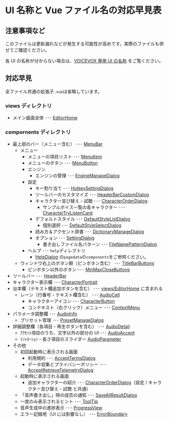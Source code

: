 # UI 名称と Vue ファイル名の対応早見表

## 注意事項など

このファイルは更新漏れなどが発生する可能性が高めです。実際のファイルも併せてご確認ください。

各 UI の名称が分からない場合は、[VOICEVOX 専用 UI の名称](./UX・UIデザインの方針.md#voicevox-専用-ui-の名称) をご覧ください。

## 対応早見

全ファイル共通の拡張子`.vue`は省略しています。

### views ディレクトリ

- メイン画面全体 ･･･ [EditorHome](../src/components/Talk/EditorHome.vue)

### compornents ディレクトリ

- 最上部のバー（メニュー含む） ･･･ [MenuBar](../src/components/MenuBar.vue)
  - メニュー
    - メニューの項目リスト ･･･ [MenuItem](../src/components/MenuItem.vue)
    - メニューのボタン ･･･ [MenuButton](../src/components/MenuButton.vue)
    - エンジン
      - エンジンの管理 ･･･ [EngineManageDialog](../src/components/Dialog/EngineManageDialog.vue)
    - 設定
      - キー割り当て ･･･ [HotkeySettingDialog](../src/components/Dialog/HotkeySettingDialog.vue)
      - ツールバーのカスタマイズ ･･･ [HeaderBarCustomDialog](../src/components/Dialog/HeaderBarCustomDialog.vue)
      - キャラクター並び替え・試聴 ･･･ [CharacterOrderDialog](../src/components/Dialog/CharacterOrderDialog.vue)
        - サンプルボイス一覧の各キャラクター ･･･ [CharacterTryListenCard](../src/components/Dialog/CharacterTryListenCard.vue)
      - デフォルトスタイル ･･･ [DefaultStyleListDialog](../src/components/Dialog/DefaultStyleListDialog.vue)
        - 個別選択 ･･･ [DefaultStyleSelectDialog](../src/components/Dialog/DefaultStyleSelectDialog.vue)
      - 読み方＆アクセント辞書 ･･･ [DictionaryManageDialog](../src/components/Dialog/DictionaryManageDialog.vue)
      - オプション ･･･ [SettingDialog](../src/components/Dialog/SettingDialog.vue)
        - 書き出しファイル名パターン ･･･ [FileNamePatternDialog](../src/components/Dialog/FileNamePatternDialog.vue)
    - ヘルプ ･･･ `help`ディレクトリ
      - [HelpDialog](../src/components/Dialog/HelpDialog/HelpDialog.vue) の`pagedata`の`components`をご参照ください。
  - ウィンドウ右上のボタン群（ピンボタン含む） ･･･ [TitleBarButtons](../src/components/TitleBarButtons.vue)
    - ピンボタン以外のボタン ･･･ [MinMaxCloseButtons](../src/components/MinMaxCloseButtons.vue)
- ツールバー ･･･ [HeaderBar](../src/components/HeaderBar.vue)
- キャラクター表示欄 ･･･ [CharacterPortrait](../src/components/Talk/CharacterPortrait.vue)
- 台本欄（テキスト欄追加ボタンを含む） ･･･ [views/EditorHome](../src/views/EditorHome.vue) に含まれる
  - レーン（行番号・テキスト欄含む） ･･･ [AudioCell](../src/components/Talk/AudioCell.vue)
    - キャラクターアイコン ･･･ [CharacterButton](../src/components/CharacterButton.vue)
    - コンテキスト（右クリック）メニュー ･･･ [ContextMenu](../src/components/ContextMenu.vue)
- パラメータ調整欄 ･･･ [AudioInfo](../src/components/Talk/AudioInfo.vue)
  - プリセット管理 ･･･ [PresetManageDialog](../src/components/Dialog/PresetManageDialog.vue)
- 詳細調整欄（各項目・再生ボタンを含む） ･･･ [AudioDetail](../src/components/Talk/AudioDetail.vue)
  - ｱｸｾﾝﾄ項目のうち、文字以外の部分の UI ･･･ [AudioAccent](../src/components/Talk/AudioAccent.vue)
  - ｲﾝﾄﾈｰｼｮﾝ・長さ項目のスライダー [AudioParameter](../src/components/Talk/AudioParameter.vue)
- その他
  - 初回起動時に表示される画面
    - 利用規約 ･･･ [AcceptTermsDialog](../src/components/Dialog/AcceptTermsDialog.vue)
    - データ収集とプライバシーポリシー ･･･ [AcceptRetrieveTelemetryDialog](../src/components/Dialog/AcceptRetrieveTelemetryDialog.vue)
  - 起動時に表示される画面
    - 追加キャラクターの紹介 ･･･ [CharacterOrderDialog](../src/components/Dialog/CharacterOrderDialog.vue)（設定 / キャラクター並び替え・試聴 と共通）
  - 「音声書き出し」時の成否の通知 ･･･ [SaveAllResultDialog](../src/components/Dialog/SaveAllResultDialog.vue)
  - 一度のみ表示されるヒント ･･･ [ToolTip](../src/components/ToolTip.vue)
  - 音声生成中の進捗表示 ･･･ [ProgressView](../src/components/ProgressView.vue)
  - エラー記録用（UI には影響なし） ･･･ [ErrorBoundary](../src/components/ErrorBoundary.vue)
